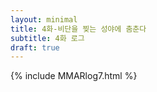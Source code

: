 ```yaml
---
layout: minimal
title: 4화-비단을 찢는 성야에 춤춘다
subtitle: 4화 로그
draft: true
---
```


{% include MMARlog7.html %}
